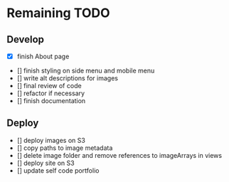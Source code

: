 # Remaining TODO

## Develop

- [x] finish About page
- [] finish styling on side menu and mobile menu
- [] write alt descriptions for images
- [] final review of code
- [] refactor if necessary
- [] finish documentation

## Deploy

- [] deploy images on S3
- [] copy paths to image metadata
- [] delete image folder and remove references to imageArrays in views
- [] deploy site on S3
- [] update self code portfolio